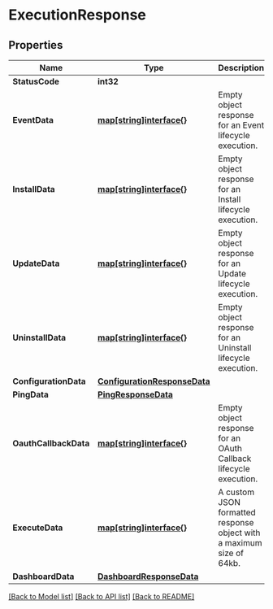 # ExecutionResponse

## Properties

Name | Type | Description | Notes
------------ | ------------- | ------------- | -------------
**StatusCode** | **int32** |  | [optional] 
**EventData** | [**map[string]interface{}**](.md) | Empty object response for an Event lifecycle execution.  | [optional] 
**InstallData** | [**map[string]interface{}**](.md) | Empty object response for an Install lifecycle execution.  | [optional] 
**UpdateData** | [**map[string]interface{}**](.md) | Empty object response for an Update lifecycle execution.  | [optional] 
**UninstallData** | [**map[string]interface{}**](.md) | Empty object response for an Uninstall lifecycle execution.  | [optional] 
**ConfigurationData** | [**ConfigurationResponseData**](ConfigurationResponseData.md) |  | [optional] 
**PingData** | [**PingResponseData**](PingResponseData.md) |  | [optional] 
**OauthCallbackData** | [**map[string]interface{}**](.md) | Empty object response for an OAuth Callback lifecycle execution.  | [optional] 
**ExecuteData** | [**map[string]interface{}**](.md) | A custom JSON formatted response object with a maximum size of 64kb.  | [optional] 
**DashboardData** | [**DashboardResponseData**](DashboardResponseData.md) |  | [optional] 

[[Back to Model list]](../README.md#documentation-for-models) [[Back to API list]](../README.md#documentation-for-api-endpoints) [[Back to README]](../README.md)


